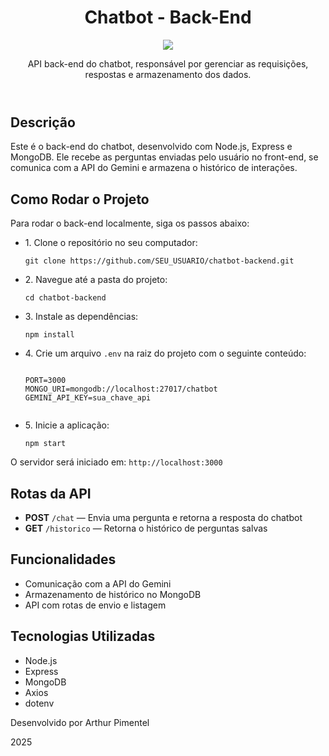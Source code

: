 <!DOCTYPE html>
<html lang="pt-BR">
<head>
  <meta charset="UTF-8">
  <meta name="viewport" content="width=device-width, initial-scale=1.0">
</head>
<body>
  <h1 align="center" id="inicio">Chatbot - Back-End</h1>
  <p align="center"><img src="http://img.shields.io/static/v1?label=STATUS&message=EM%20DESENVOLVIMENTO&color=GREEN&style=for-the-badge"/></p>

  <header>
    <p>API back-end do chatbot, responsável por gerenciar as requisições, respostas e armazenamento dos dados.</p>
  </header>

  <section>
    <h2>Descrição</h2>
    <p>Este é o back-end do chatbot, desenvolvido com Node.js, Express e MongoDB. Ele recebe as perguntas enviadas pelo usuário no front-end, se comunica com a API do Gemini e armazena o histórico de interações.</p>
  </section>

  <section>
    <h2>Como Rodar o Projeto</h2>
    <p>Para rodar o back-end localmente, siga os passos abaixo:</p>
    <ul>
      <li>1. Clone o repositório no seu computador:</li>
      <pre><code>git clone https://github.com/SEU_USUARIO/chatbot-backend.git</code></pre>
      <li>2. Navegue até a pasta do projeto:</li>
      <pre><code>cd chatbot-backend</code></pre>
      <li>3. Instale as dependências:</li>
      <pre><code>npm install</code></pre>
      <li>4. Crie um arquivo <code>.env</code> na raiz do projeto com o seguinte conteúdo:</li>
      <pre><code>
PORT=3000
MONGO_URI=mongodb://localhost:27017/chatbot
GEMINI_API_KEY=sua_chave_api
      </code></pre>
      <li>5. Inicie a aplicação:</li>
      <pre><code>npm start</code></pre>
    </ul>
    <p>O servidor será iniciado em: <code>http://localhost:3000</code></p>
  </section>

  <section>
    <h2>Rotas da API</h2>
    <ul>
      <li><strong>POST</strong> <code>/chat</code> — Envia uma pergunta e retorna a resposta do chatbot</li>
      <li><strong>GET</strong> <code>/historico</code> — Retorna o histórico de perguntas salvas</li>
    </ul>
  </section>

  <section>
    <h2>Funcionalidades</h2>
    <ul>
      <li>Comunicação com a API do Gemini</li>
      <li>Armazenamento de histórico no MongoDB</li>
      <li>API com rotas de envio e listagem</li>
    </ul>
  </section>

  <section>
    <h2>Tecnologias Utilizadas</h2>
    <ul>
      <li>Node.js</li>
      <li>Express</li>
      <li>MongoDB</li>
      <li>Axios</li>
      <li>dotenv</li>
    </ul>
  </section>

  <footer>
    <p>Desenvolvido por Arthur Pimentel</p>
    <p>2025</p>
  </footer>
</body>
</html>
